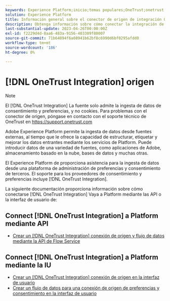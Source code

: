 ```yaml
---
keywords: Experience Platform;inicio;temas populares;OneTrust;onetrust;consentimiento;consentimientos y preferencias;conformidad
solution: Experience Platform
title: Información general sobre el conector de origen de integración OneTrust
description: Obtenga información sobre cómo conectar la integración de OneTrust a Adobe Experience Platform mediante API o la interfaz de usuario.
last-substantial-update: 2023-04-26T00:00:00Z
exl-id: f2229d4d-8aa6-483a-9156-403309f80007
source-git-commit: 71b64894f6a08941b62bf8c6990d6bf0295afdd0
workflow-type: tm+mt
source-wordcount: '186'
ht-degree: 0%

---
```


# [!DNL OneTrust Integration] origen

>[!NOTE]
>
>El [!DNL OneTrust Integration] La fuente solo admite la ingesta de datos de consentimiento y preferencias, y no cookies. Para problemas con el conector de origen, póngase en contacto con el soporte técnico de OneTrust en https://support.onetrust.com

Adobe Experience Platform permite la ingesta de datos desde fuentes externas, al tiempo que le ofrece la capacidad de estructurar, etiquetar y mejorar los datos entrantes mediante los servicios de Platform. Puede introducir datos de una variedad de fuentes, como aplicaciones de Adobe, almacenamiento basado en la nube, bases de datos y muchas otras.

El Experience Platform de proporciona asistencia para la ingesta de datos desde una plataforma de administración de preferencias y consentimiento de terceros. El soporte para los proveedores de consentimiento y preferencias incluye [!DNL OneTrust Integration].

La siguiente documentación proporciona información sobre cómo conectarse [!DNL OneTrust Integration] Vaya a Platform mediante las API o la interfaz de usuario de:

## Connect [!DNL OneTrust Integration] a Platform mediante API

- [Crear un [!DNL OneTrust Integration] conexión de origen y flujo de datos mediante la API de Flow Service](../../tutorials/api/create/consent-and-preferences/onetrust.md)

## Connect [!DNL OneTrust Integration] a Platform mediante la IU

- [Crear un [!DNL OneTrust Integration] conexión de origen en la interfaz de usuario](../../tutorials/ui/create/consent-and-preferences/onetrust.md)
- [Crear un flujo de datos para una conexión de origen de preferencias y consentimiento en la interfaz de usuario](../../tutorials/ui/dataflow/consent-and-preferences.md)
